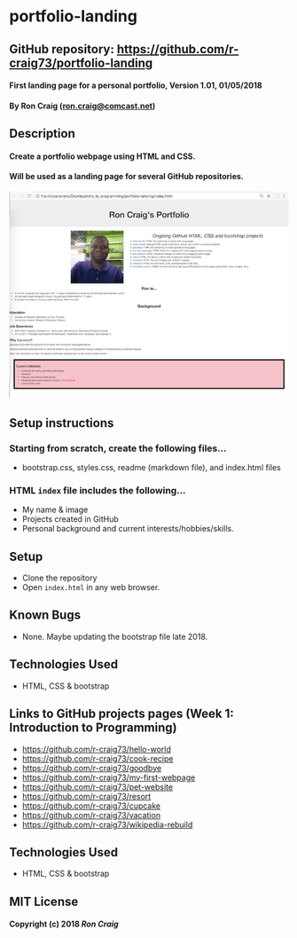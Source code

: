 # portfolio-landing

## GitHub repository: https://github.com/r-craig73/portfolio-landing

#### First landing page for a personal portfolio, Version 1.01, 01/05/2018
#### By Ron Craig (ron.craig@comcast.net)

## Description
#### Create a portfolio webpage using HTML and CSS.
#### Will be used as a landing page for several GitHub repositories.
![alt text](./img/portfolio-landing-homepage.png "Homepage screenshot")

## Setup instructions
### Starting from scratch, create the following files...
* bootstrap.css, styles.css, readme (markdown file), and index.html files
### HTML `index` file includes the following...
* My name & image
* Projects created in GitHub
* Personal background and current interests/hobbies/skills.

## Setup
* Clone the repository
* Open `index.html` in any web browser.

## Known Bugs
* None.  Maybe updating the bootstrap file late 2018.

## Technologies Used
* HTML, CSS & bootstrap

## Links to GitHub projects pages (Week 1: Introduction to Programming)
* https://github.com/r-craig73/hello-world
* https://github.com/r-craig73/cook-recipe
* https://github.com/r-craig73/goodbye
* https://github.com/r-craig73/my-first-webpage
* https://github.com/r-craig73/pet-website
* https://github.com/r-craig73/resort
* https://github.com/r-craig73/cupcake
* https://github.com/r-craig73/vacation
* https://github.com/r-craig73/wikipedia-rebuild

## Technologies Used
* HTML, CSS & bootstrap

## MIT License

#### Copyright (c) 2018 _Ron Craig_
